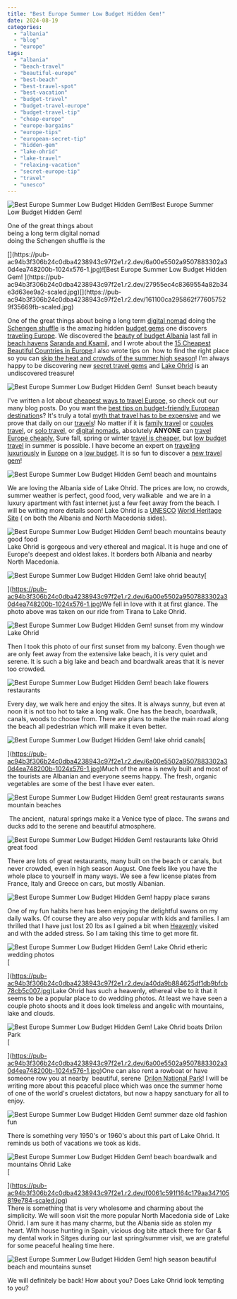```yaml
---
title: "Best Europe Summer Low Budget Hidden Gem!"
date: 2024-08-19
categories: 
  - "albania"
  - "blog"
  - "europe"
tags: 
  - "albania"
  - "beach-travel"
  - "beautiful-europe"
  - "best-beach"
  - "best-travel-spot"
  - "best-vacation"
  - "budget-travel"
  - "budget-travel-europe"
  - "budget-travel-tip"
  - "cheap-europe"
  - "europe-bargains"
  - "europe-tips"
  - "european-secret-tip"
  - "hidden-gem"
  - "lake-ohrid"
  - "lake-travel"
  - "relaxing-vacation"
  - "secret-europe-tip"
  - "travel"
  - "unesco"
---
```


![Best Europe Summer Low Budget Hidden Gem! ](https://pub-ac94b3f306b24c0dba4238943c97f2e1.r2.dev/450dc17e64312f0943252e83e4a09a7a-scaled.jpg)[](https://pub-ac94b3f306b24c0dba4238943c97f2e1.r2.dev/6a00e5502a9507883302a30d4ea748200b-1024x576-1.jpg)Best Europe Summer  
Low Budget Hidden Gem! 

One of the great things about  
being a long term digital nomad  
doing the Schengen shuffle is the

<!--more--> [](https://pub-ac94b3f306b24c0dba4238943c97f2e1.r2.dev/6a00e5502a9507883302a30d4ea748200b-1024x576-1.jpg)![Best Europe Summer Low Budget Hidden Gem! ](https://pub-ac94b3f306b24c0dba4238943c97f2e1.r2.dev/27955ec4c8369554a82b34e3d63ee9a2-scaled.jpg)[](https://pub-ac94b3f306b24c0dba4238943c97f2e1.r2.dev/161100ca295862f776057529f35669fb-scaled.jpg)

One of the great things about being a long term [digital nomad](http://soultravelers3new.local/2022/11/best-warm-winter-digital-nomad-destinations-.html) doing the [Schengen shuffle](http://soultravelers3new.local/2023/05/what-is-schengen-shuffle-travel-how-to-do-it.html) is the amazing hidden [budget gems](http://soultravelers3new.local/2012/02/5-best-european-family-vacations.html) one discovers [traveling Europe](http://soultravelers3new.local/2022/03/retirement-traveling-around-the-world.html). We discovered the [beauty of budget Albania](http://soultravelers3new.local/2024/02/albania-travel-is-the-next-croatia-.html) last fall in [beach havens](https://www.instagram.com/p/CzMDlLRMt_E/) [Saranda and Ksamil](http://soultravelers3new.local/2023/11/meeting-a-rock-star-jazz-musician-traveling-.html), and I wrote about the [15 Cheapest Beautiful Countries in Europe](http://soultravelers3new.local/2024/02/15-cheapest-beautiful-countries-in-europe-to-visit-.html).I also wrote tips on  how to find the right place so you can [skip the heat and crowds of the summer high season](http://soultravelers3new.local/2010/07/how-to-travel-without-crowds-in-high-season-finding-bargains-peace-value-away-from-tourist-areas-tip.html "How To Travel Without Crowds In High Season!")! I'm always happy to be discovering new [secret travel gems](http://soultravelers3new.local/2013/08/secrets-for-a-permanent-vacation-travel-tips.html) and [Lake Ohrid](https://www.independent.co.uk/travel/europe/north-macedonia-lake-ohrid-b2371387.html) is an undiscovered treasure!   
  
![Best Europe Summer Low Budget Hidden Gem!  Sunset beach beauty ](https://pub-ac94b3f306b24c0dba4238943c97f2e1.r2.dev/67aa607957c758a447c4a5409baf32f0.jpg)

I've written a lot about [cheapest ways to travel Europe,](http://soultravelers3new.local/2022/07/cheapest-way-to-travel-europe-budget-travel-must-read.html) so check out our many blog posts. Do you want the [best tips on budget-friendly European destination](http://soultravelers3new.local/2022/04/top-tips-for-planning-a-summer-trip-to-europe-2022-cheaply.html)s? It's truly a total [myth that travel has to be expensive](http://soultravelers3new.local/2008/06/how-to-do-exten.html "It's a myth that travel has to be expensive ") and we prove that daily on our [travels](http://soultravelers3new.local/2022/06/tiny-house-on-wheels-vintage-rv-remodel-.html)! No matter if it is [family travel](http://soultravelers3new.local/2012/12/around-the-world-family-travel.html) or [couples travel](http://soultravelers3new.local/2023/10/fab-wine-tasting-vineyard-near-zagreb.html), or [solo travel,](http://soultravelers3new.local/2023/05/heavenly-reyna-lands-next-movie-hits-twitchcon-paris.html) or [digital nomads](http://soultravelers3new.local/2024/01/digital-nomad-cheap-hot-winter-cape-verde-2024-1.html), absolutely **ANYONE** can [travel Europe cheaply.](https://www.travelandleisure.com/trip-ideas/budget-travel/cheap-europe-trips) Sure fall, spring or winter [travel is cheaper](http://soultravelers3new.local/2022/05/cheap-furnished-rentals-in-barcelona-beach-resort.html), but [low budget travel](http://soultravelers3new.local/2012/06/budget-travel-norway-yummy-picnic.html) in summer is possible. I have become an expert on [traveling luxuriously](http://soultravelers3new.local/2012/11/paris-sunset-picnic-at-the-louvre-budget-luxury.html) in [Europe](http://soultravelers3new.local/europe/) on a [low budget](http://soultravelers3new.local/2013/07/retire-and-travel-the-world.html). It is so fun to discover a [new travel gem](https://www.thesun.co.uk/travel/23360366/lake-ohrid-north-macedonia-resort-cheap-boozy-lunches/)!  
  
![Best Europe Summer Low Budget Hidden Gem!  beach and mountains ](https://pub-ac94b3f306b24c0dba4238943c97f2e1.r2.dev/175d7b2d6a4f8eea4961b5509685d48d-scaled.jpg)  
  
We are loving the Albania side of Lake Ohrid. The prices are low, no crowds, summer weather is perfect, good food, very walkable  and we are in a luxury apartment with fast internet just a few feet away from the beach. I will be writing more details soon! Lake Ohrid is a [UNESCO](https://en.wikipedia.org/wiki/UNESCO) [World Heritage Site](https://en.wikipedia.org/wiki/World_Heritage_Site) ( on both the Albania and North Macedonia sides). 

  
![Best Europe Summer Low Budget Hidden Gem!  beach  mountains  beauty  good food](https://pub-ac94b3f306b24c0dba4238943c97f2e1.r2.dev/6a00e5502a9507883302a30d4ea748200b-1024x576-1.jpg)  
Lake Ohrid is gorgeous and very ethereal and magical. It is huge and one of Europe's deepest and oldest lakes. It borders both Albania and nearby North Macedonia.   
  
  
[](https://pub-ac94b3f306b24c0dba4238943c97f2e1.r2.dev/6a00e5502a9507883302a30d4ea748200b-1024x576-1.jpg)![Best Europe Summer Low Budget Hidden Gem!  lake ohrid beauty ](https://pub-ac94b3f306b24c0dba4238943c97f2e1.r2.dev/6a00e5502a9507883302a30d4ea748200b-1024x576-1.jpg)[  
  
](https://pub-ac94b3f306b24c0dba4238943c97f2e1.r2.dev/6a00e5502a9507883302a30d4ea748200b-1024x576-1.jpg)We fell in love with it at first glance. The photo above was taken on our ride from Tirana to Lake Ohrid.   
  
![Best Europe Summer Low Budget Hidden Gem!  sunset from my window Lake Ohrid ](https://pub-ac94b3f306b24c0dba4238943c97f2e1.r2.dev/68e3780158ace2b688247907ad79876c-scaled.jpg)  
  
Then I took this photo of our first sunset from my balcony. Even though we are only feet away from the extensive lake beach, it is very quiet and serene. It is such a big lake and beach and boardwalk areas that it is never too crowded.   
  
  
![Best Europe Summer Low Budget Hidden Gem!  beach lake flowers restaurants ](https://pub-ac94b3f306b24c0dba4238943c97f2e1.r2.dev/6a00e5502a9507883302a30d4ea748200b-1024x576-1.jpg)  
  
Every day, we walk here and enjoy the sites. It is always sunny, but even at noon it is not too hot to take a long walk. One has the beach, boardwalk, canals, woods to choose from. There are plans to make the main road along the beach all pedestrian which will make it even better.   
  
[](https://pub-ac94b3f306b24c0dba4238943c97f2e1.r2.dev/6a00e5502a9507883302a30d4ea748200b-1024x576-1.jpg)![Best Europe Summer Low Budget Hidden Gem!  lake ohrid canals ](https://pub-ac94b3f306b24c0dba4238943c97f2e1.r2.dev/6a00e5502a9507883302a30d4ea748200b-1024x576-1.jpg)[  
  
](https://pub-ac94b3f306b24c0dba4238943c97f2e1.r2.dev/6a00e5502a9507883302a30d4ea748200b-1024x576-1.jpg)Much of the area is newly built and most of the tourists are Albanian and everyone seems happy. The fresh, organic vegetables are some of the best I have ever eaten.

![Best Europe Summer Low Budget Hidden Gem!  great restaurants  swans  mountain  beaches ](https://pub-ac94b3f306b24c0dba4238943c97f2e1.r2.dev/6a00e5502a9507883302a30d4ea748200b-1024x576-1.jpg)

  
 The ancient,  natural springs make it a Venice type of place. The swans and ducks add to the serene and beautiful atmosphere.   
  
![Best Europe Summer Low Budget Hidden Gem!  restaurants lake Ohrid great food ](https://pub-ac94b3f306b24c0dba4238943c97f2e1.r2.dev/6a00e5502a9507883302a30d4ea748200b-1024x576-1.jpg)  
  
There are lots of great restaurants, many built on the beach or canals, but never crowded, even in high season August. One feels like you have the whole place to yourself in many ways. We see a few license plates from France, Italy and Greece on cars, but mostly Albanian.   
  
![Best Europe Summer Low Budget Hidden Gem!  happy place  swans ](https://pub-ac94b3f306b24c0dba4238943c97f2e1.r2.dev/6a00e5502a9507883302a30d4ea748200b-1024x576-1.jpg)  
  
One of my fun habits here has been enjoying the delightful swans on my daily walks. Of course they are also very popular with kids and families. I am thrilled that I have just lost 20 lbs as I gained a bit when [Heavenly](http://soultravelers3new.local/2024/05/twitch-ceo-clancy-joins-heavenly-reyna-on-her-twitch-stream-.html) visited and with the added stress. So I am taking this time to get more fit.   
  
  
[](https://pub-ac94b3f306b24c0dba4238943c97f2e1.r2.dev/6a00e5502a9507883302a30d4ea748200b-1024x576-1.jpg)![Best Europe Summer Low Budget Hidden Gem!  Lake Ohrid etheric wedding photos ](https://pub-ac94b3f306b24c0dba4238943c97f2e1.r2.dev/6a00e5502a9507883302a30d4ea748200b-1024x576-1.jpg)[  
  
](https://pub-ac94b3f306b24c0dba4238943c97f2e1.r2.dev/a40da9b884625df1db9bfcb78cb5c007.jpg)Lake Ohrid has such a heavenly, ethereal vibe to it that it seems to be a popular place to do wedding photos. At least we have seen a couple photo shoots and it does look timeless and angelic with mountains, lake and clouds.   
  
  
[](https://pub-ac94b3f306b24c0dba4238943c97f2e1.r2.dev/6a00e5502a9507883302a30d4ea748200b-1024x576-1.jpg)![Best Europe Summer Low Budget Hidden Gem!  Lake Ohrid  boats  Drilon Park](https://pub-ac94b3f306b24c0dba4238943c97f2e1.r2.dev/6a00e5502a9507883302a30d4ea748200b-1024x576-1.jpg)[  
  
](https://pub-ac94b3f306b24c0dba4238943c97f2e1.r2.dev/6a00e5502a9507883302a30d4ea748200b-1024x576-1.jpg)One can also rent a rowboat or have someone row you at nearby  beautiful, serene  [Drilon National Park](https://www.tripadvisor.com/Attraction_Review-g775397-d3475698-Reviews-Driloni_National_Park-Pogradec_Korce_County.html)! I will be writing more about this peaceful place which was once the summer home of one of the world's cruelest dictators, but now a happy sanctuary for all to enjoy.   
  
![Best Europe Summer Low Budget Hidden Gem!  summer daze old fashion fun ](https://pub-ac94b3f306b24c0dba4238943c97f2e1.r2.dev/86f315340c973c23c8fbf409f19080be-scaled.jpg)  
  
There is something very 1950's or 1960's about this part of Lake Ohrid. It reminds us both of vacations we took as kids. 

[](https://pub-ac94b3f306b24c0dba4238943c97f2e1.r2.dev/f0061c591f164c179aa347105819e784-scaled.jpg)![Best Europe Summer Low Budget Hidden Gem!  beach  boardwalk and mountains Ohrid Lake ](https://pub-ac94b3f306b24c0dba4238943c97f2e1.r2.dev/5ff40aff479fe9728a09c44d6c8c5a08-scaled.jpg)[  
  
](https://pub-ac94b3f306b24c0dba4238943c97f2e1.r2.dev/f0061c591f164c179aa347105819e784-scaled.jpg)  
There is something that is very wholesome and charming about the simplicity. We will soon visit the more popular North Macedonia side of Lake Ohrid. I am sure it has many charms, but the Albania side as stolen my heart. With house hunting in Spain, vicious dog bite attack there for Gar & my dental work in Sitges during our last spring/summer visit, we are grateful for some peaceful healing time here.   
  
  
![Best Europe Summer Low Budget Hidden Gem!  high season beautiful beach and mountains sunset ](https://pub-ac94b3f306b24c0dba4238943c97f2e1.r2.dev/6a00e5502a9507883302a30d4ea748200b-1024x576-1.jpg)  
  
We will definitely be back! How about you? Does Lake Ohrid look tempting to you?

